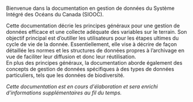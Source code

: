 # 

Bienvenue dans la documentation en gestion de données du Système Intégré des Océans du Canada (SIOOC).  

Cette documentation décrie les principes généraux pour une gestion de données efficace et une collecte adéquate des variables sur le terrain. Son objectif principal est d’outiller les utilisateurs pour les étapes ultimes du cycle de vie de la donnée. Essentiellement, elle vise à décrire de façon détaillée les normes et les structures de données propres à l’archivage en vue de faciliter leur diffusion et donc leur réutilisation.  
En plus des principes généraux, la documentation aborde également des concepts de gestion de données spécifiques à des types de données particuliers, tels que les données de biodiversité.  

_Cette documentation est en cours d'élaboration et sera enrichi d'informations supplémentaires au fil du temps._   


